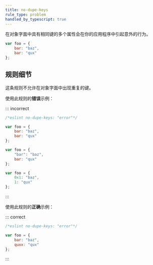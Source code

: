 ```yaml
---
title: no-dupe-keys
rule_type: problem
handled_by_typescript: true
---
```


在对象字面中具有相同键的多个属性会在你的应用程序中引起意外的行为。

```js
var foo = {
    bar: "baz",
    bar: "qux"
};
```

## 规则细节

这条规则不允许在对象字面中出现重复的键。

使用此规则的**错误**示例：

::: incorrect

```js
/*eslint no-dupe-keys: "error"*/

var foo = {
    bar: "baz",
    bar: "qux"
};

var foo = {
    "bar": "baz",
    bar: "qux"
};

var foo = {
    0x1: "baz",
    1: "qux"
};
```

:::

使用此规则的**正确**示例：

::: correct

```js
/*eslint no-dupe-keys: "error"*/

var foo = {
    bar: "baz",
    quxx: "qux"
};
```

:::
